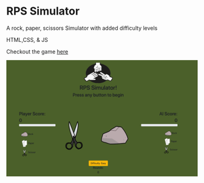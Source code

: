 # RPS Simulator
A rock, paper, scissors Simulator with added difficulty levels 

HTML,CSS, & JS

Checkout the game [here](https://rpssimulator.netlify.com)

![Rock, Paper, Scissor Game Image](Screenshot.png)
